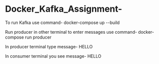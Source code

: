 # Docker_Kafka_Assignment-

To run Kafka use command- docker-compose up --build

Run producer in other terminal to enter messages use command- docker-compose run producer

In producer terminal type message- HELLO

In consumer terminal you see message- HELLO
